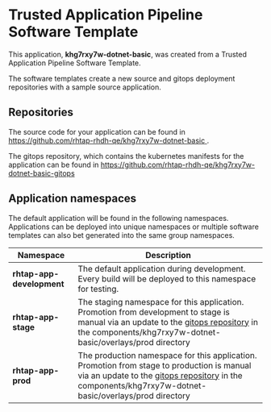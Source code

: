 # Trusted Application Pipeline Software Template

This application, **khg7rxy7w-dotnet-basic**, was created from a Trusted Application Pipeline Software Template.

The software templates create a new source and gitops deployment repositories with a sample source application. 

## Repositories

The source code for your application can be found in [https://github.com/rhtap-rhdh-qe/khg7rxy7w-dotnet-basic ](https://github.com/rhtap-rhdh-qe/khg7rxy7w-dotnet-basic ).
 
The gitops repository, which contains the kubernetes manifests for the application can be found in 
[https://github.com/rhtap-rhdh-qe/khg7rxy7w-dotnet-basic-gitops ](https://github.com/rhtap-rhdh-qe/khg7rxy7w-dotnet-basic-gitops ) 

## Application namespaces 

The default application will be found in the following namespaces. Applications can be deployed into unique namespaces or multiple software templates can also bet generated into the same group namespaces.  

|  Namespace   |  Description   |  
| -------- | -------- |   
| **rhtap-app-development** | The default application during development. Every build will be deployed to this namespace for testing. | 
| **rhtap-app-stage** | The staging namespace for this application. Promotion from development to stage is manual via an update to the [gitops repository](https://github.com/rhtap-rhdh-qe/khg7rxy7w-dotnet-basic-gitops ) in the components/khg7rxy7w-dotnet-basic/overlays/prod directory |  
| **rhtap-app-prod** | The production namespace for this application. Promotion from stage to production is manual via an update to the [gitops repository](https://github.com/rhtap-rhdh-qe/khg7rxy7w-dotnet-basic-gitops ) in the components/khg7rxy7w-dotnet-basic/overlays/prod directory | 